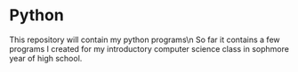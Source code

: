 # Python
This repository will contain my python programs\n 
So far it contains a few programs I created for my introductory computer science class in sophmore year of high school.
